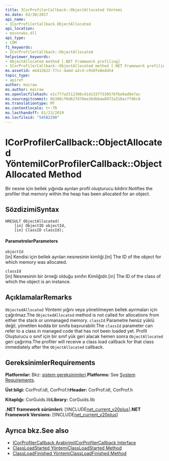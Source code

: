 ```yaml
---
title: ICorProfilerCallback::ObjectAllocated Yöntemi
ms.date: 03/30/2017
api_name:
- ICorProfilerCallback.ObjectAllocated
api_location:
- mscorwks.dll
api_type:
- COM
f1_keywords:
- ICorProfilerCallback::ObjectAllocated
helpviewer_keywords:
- ObjectAllocated method [.NET Framework profiling]
- ICorProfilerCallback::ObjectAllocated method [.NET Framework profiling]
ms.assetid: eb412622-77cc-4abd-a2cd-c910fe8edd54
topic_type:
- apiref
author: mairaw
ms.author: mairaw
ms.openlocfilehash: e1c777a2512306c41413377530576fbe8ad8e7ac
ms.sourcegitcommit: 6b308cf6d627d78ee36dbbae8972a310ac7fd6c8
ms.translationtype: MT
ms.contentlocale: tr-TR
ms.lasthandoff: 01/23/2019
ms.locfileid: "54582298"
---
```

# <a name="icorprofilercallbackobjectallocated-method"></a><span data-ttu-id="604b6-102">ICorProfilerCallback::ObjectAllocated Yöntemi</span><span class="sxs-lookup"><span data-stu-id="604b6-102">ICorProfilerCallback::ObjectAllocated Method</span></span>
<span data-ttu-id="604b6-103">Bir nesne için bellek yığında ayrılan profil oluşturucu bildirir.</span><span class="sxs-lookup"><span data-stu-id="604b6-103">Notifies the profiler that memory within the heap has been allocated for an object.</span></span>  
  
## <a name="syntax"></a><span data-ttu-id="604b6-104">Sözdizimi</span><span class="sxs-lookup"><span data-stu-id="604b6-104">Syntax</span></span>  
  
```  
HRESULT ObjectAllocated(  
    [in] ObjectID objectId,  
    [in] ClassID classId);  
```  
  
#### <a name="parameters"></a><span data-ttu-id="604b6-105">Parametreler</span><span class="sxs-lookup"><span data-stu-id="604b6-105">Parameters</span></span>  
 `objectId`  
 <span data-ttu-id="604b6-106">[in] Kendisi için bellek ayrılan nesnesinin kimliği.</span><span class="sxs-lookup"><span data-stu-id="604b6-106">[in] The ID of the object for which memory was allocated.</span></span>  
  
 `classId`  
 <span data-ttu-id="604b6-107">[in] Nesnesinin bir örneği olduğu sınıfın Kimliğidir.</span><span class="sxs-lookup"><span data-stu-id="604b6-107">[in] The ID of the class of which the object is an instance.</span></span>  
  
## <a name="remarks"></a><span data-ttu-id="604b6-108">Açıklamalar</span><span class="sxs-lookup"><span data-stu-id="604b6-108">Remarks</span></span>  
 <span data-ttu-id="604b6-109">`ObjectedAllocated` Yöntemi yığını veya yönetilmeyen bellek ayırmaları için çağrılmaz.</span><span class="sxs-lookup"><span data-stu-id="604b6-109">The `ObjectedAllocated` method is not called for allocations from either the stack or unmanaged memory.</span></span> <span data-ttu-id="604b6-110">`classId` Parametre henüz yüklü değil, yönetilen kodda bir sınıfa başvurabilir.</span><span class="sxs-lookup"><span data-stu-id="604b6-110">The `classId` parameter can refer to a class in managed code that has not been loaded yet.</span></span> <span data-ttu-id="604b6-111">Profil Oluşturucu o sınıf için bir sınıf yük geri alacak hemen sonra `ObjectAllocated` geri çağırma.</span><span class="sxs-lookup"><span data-stu-id="604b6-111">The profiler will receive a class load callback for that class immediately after the `ObjectAllocated` callback.</span></span>  
  
## <a name="requirements"></a><span data-ttu-id="604b6-112">Gereksinimler</span><span class="sxs-lookup"><span data-stu-id="604b6-112">Requirements</span></span>  
 <span data-ttu-id="604b6-113">**Platformlar:** Bkz: [sistem gereksinimleri](../../../../docs/framework/get-started/system-requirements.md).</span><span class="sxs-lookup"><span data-stu-id="604b6-113">**Platforms:** See [System Requirements](../../../../docs/framework/get-started/system-requirements.md).</span></span>  
  
 <span data-ttu-id="604b6-114">**Üst bilgi:** CorProf.idl, CorProf.h</span><span class="sxs-lookup"><span data-stu-id="604b6-114">**Header:** CorProf.idl, CorProf.h</span></span>  
  
 <span data-ttu-id="604b6-115">**Kitaplığı:** CorGuids.lib</span><span class="sxs-lookup"><span data-stu-id="604b6-115">**Library:** CorGuids.lib</span></span>  
  
 <span data-ttu-id="604b6-116">**.NET framework sürümleri:** [!INCLUDE[net_current_v20plus](../../../../includes/net-current-v20plus-md.md)]</span><span class="sxs-lookup"><span data-stu-id="604b6-116">**.NET Framework Versions:** [!INCLUDE[net_current_v20plus](../../../../includes/net-current-v20plus-md.md)]</span></span>  
  
## <a name="see-also"></a><span data-ttu-id="604b6-117">Ayrıca bkz.</span><span class="sxs-lookup"><span data-stu-id="604b6-117">See also</span></span>
- [<span data-ttu-id="604b6-118">ICorProfilerCallback Arabirimi</span><span class="sxs-lookup"><span data-stu-id="604b6-118">ICorProfilerCallback Interface</span></span>](../../../../docs/framework/unmanaged-api/profiling/icorprofilercallback-interface.md)
- [<span data-ttu-id="604b6-119">ClassLoadStarted Yöntemi</span><span class="sxs-lookup"><span data-stu-id="604b6-119">ClassLoadStarted Method</span></span>](../../../../docs/framework/unmanaged-api/profiling/icorprofilercallback-classloadstarted-method.md)
- [<span data-ttu-id="604b6-120">ClassLoadFinished Yöntemi</span><span class="sxs-lookup"><span data-stu-id="604b6-120">ClassLoadFinished Method</span></span>](../../../../docs/framework/unmanaged-api/profiling/icorprofilercallback-classloadfinished-method.md)
